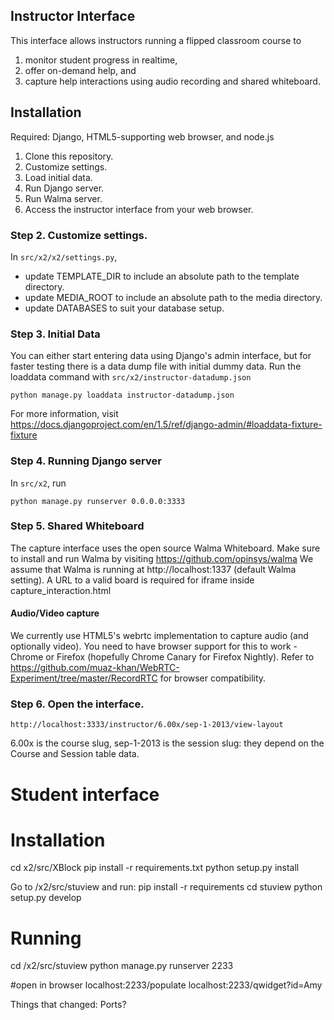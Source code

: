 ## Instructor Interface
This interface allows instructors running a flipped classroom course to 

1. monitor student progress in realtime, 
2. offer on-demand help, and 
3. capture help interactions using audio recording and shared whiteboard.

## Installation
Required: Django, HTML5-supporting web browser, and node.js

1. Clone this repository.
2. Customize settings. 
3. Load initial data.
4. Run Django server.
5. Run Walma server.
6. Access the instructor interface from your web browser.

### Step 2. Customize settings.
In `src/x2/x2/settings.py`, 

* update TEMPLATE_DIR to include an absolute path to the template directory.
* update MEDIA_ROOT to include an absolute path to the media directory.
* update DATABASES to suit your database setup.

### Step 3. Initial Data
You can either start entering data using Django's admin interface,
but for faster testing there is a data dump file with initial dummy data.
Run the loaddata command with `src/x2/instructor-datadump.json`

    python manage.py loaddata instructor-datadump.json
    
For more information, visit https://docs.djangoproject.com/en/1.5/ref/django-admin/#loaddata-fixture-fixture

### Step 4. Running Django server
In `src/x2`, run 

    python manage.py runserver 0.0.0.0:3333

### Step 5. Shared Whiteboard
The capture interface uses the open source Walma Whiteboard.
Make sure to install and run Walma by visiting https://github.com/opinsys/walma
We assume that Walma is running at http://localhost:1337 (default Walma setting).
A URL to a valid board is required for iframe inside capture_interaction.html

#### Audio/Video capture
We currently use HTML5's webrtc implementation to capture audio (and optionally video).
You need to have browser support for this to work - Chrome or Firefox (hopefully Chrome Canary for Firefox Nightly).
Refer to https://github.com/muaz-khan/WebRTC-Experiment/tree/master/RecordRTC for browser compatibility.

### Step 6. Open the interface.
    http://localhost:3333/instructor/6.00x/sep-1-2013/view-layout

6.00x is the course slug, sep-1-2013 is the session slug: they depend on the Course and Session table data.


Student interface
=================

Installation
============
cd x2/src/XBlock
pip install -r requirements.txt
python setup.py install

Go to /x2/src/stuview and run:
pip install -r requirements
cd stuview
python setup.py develop

Running
=======

cd /x2/src/stuview
python manage.py runserver 2233

#open in browser
localhost:2233/populate
localhost:2233/qwidget?id=Amy

Things that changed: Ports? 